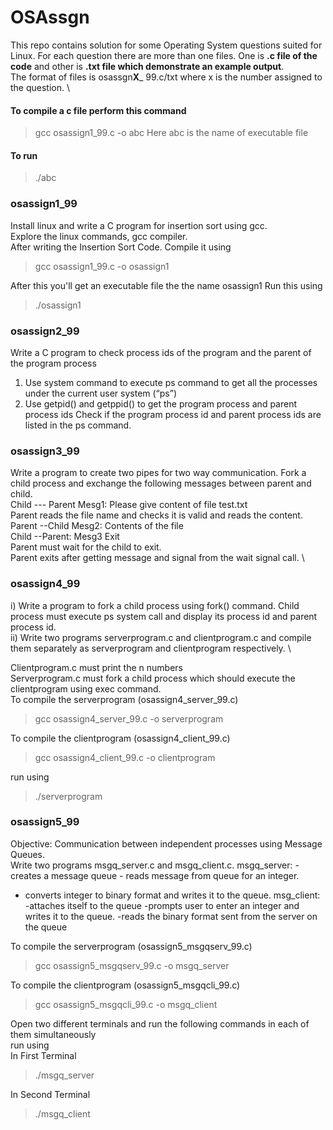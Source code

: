 # OSAssgn
This repo contains solution for some Operating System questions suited for Linux.
For each question there are more than one files. One is **.c file of the code** and other is **.txt file which demonstrate an example output**.\
The format of files is osassgn**X**_ 99.c/txt where x is the number assigned to the question. \

#### To compile a c file perform this command
> gcc osassign1_99.c -o abc
Here abc is the name of executable file
#### To run 
> ./abc

### osassign1_99
Install linux and write a C program for insertion sort using gcc.\
Explore the linux commands, gcc compiler.\
After writing the Insertion Sort Code. Compile it using 
> gcc osassign1_99.c -o osassign1

After this you'll get an executable file the the name osassign1
Run this using 
> ./osassign1 

### osassign2_99
Write a C program to check process ids of the program and the parent of  
the program process 
1. Use system command to execute ps command to get all the processes 
under the current user system (“ps”) 
2. Use getpid() and getppid() to get the program process and parent 
process ids 
Check if the program process id and parent process ids are listed in the 
ps command. 

### osassign3_99
Write a program to create two pipes for two way communication. Fork a child process and exchange the following messages between parent and child. \
Child --- Parent Mesg1: Please give content of file test.txt  \
Parent reads the file name and checks it is valid and reads the content. \
Parent --Child  Mesg2:  Contents of the file \
Child --Parent: Mesg3 Exit \
Parent must wait for the child to exit. \
Parent exits after getting message and signal from the wait signal call. \

### osassign4_99
i) Write a program to fork a child process using fork() command. Child process must execute ps system call and display its process id and parent process id. \
ii) Write two programs serverprogram.c and clientprogram.c and compile them separately as serverprogram and clientprogram respectively. \

Clientprogram.c must print the n numbers \
Serverprogram.c must fork a child process which should execute the clientprogram using exec command. \
To compile the serverprogram (osassign4_server_99.c)
> gcc osassign4_server_99.c -o serverprogram

To compile the clientprogram (osassign4_client_99.c)
> gcc osassign4_client_99.c -o clientprogram

run using
> ./serverprogram

### osassign5_99
Objective: Communication between independent processes using Message Queues. \
Write two programs msgq_server.c and msgq_client.c. msgq_server: 
-creates a message queue - reads message from queue for an integer. 
- converts integer to binary format and writes it to the queue. 
msg_client: 
-attaches itself to the queue -prompts user to enter an integer and writes it to the queue. 
-reads the binary format sent from the server on the queue

To compile the serverprogram (osassign5_msgqserv_99.c)
> gcc osassign5_msgqserv_99.c -o msgq_server 

To compile the clientprogram (osassign5_msgqcli_99.c)
> gcc osassign5_msgqcli_99.c -o msgq_client 

Open two different terminals and run the following commands in each of them simultaneously\
run using \
In First Terminal
> ./msgq_server

In Second Terminal 
> ./msgq_client
